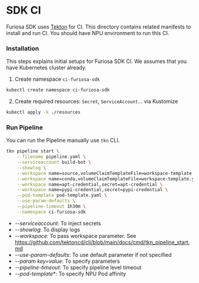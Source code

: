 # SDK CI

Furiosa SDK uses [Tekton](https://tekton.dev/) for CI. This directory contains related manifests to install and run CI. You should have NPU environment to run this CI.

### Installation

This steps explains initial setups for Furiosa SDK CI. We assumes that you have Kubernetes cluster already.

1. Create namespace `ci-furiosa-sdk`

```sh
kubectl create namespace ci-furiosa-sdk 
```

2. Create required resources: `Secret`, `ServiceAccount`... via Kustomize

```sh
kubectl apply -k ./resources
```

### Run Pipeline 

You can run the Pipeline manually use `tkn` CLI.

```sh
tkn pipeline start \
    --filename pipeline.yaml \
    --serviceaccount build-bot \
    --showlog \
    --workspace name=source,volumeClaimTemplateFile=workspace-template.yaml \
    --workspace name=conda,volumeClaimTemplateFile=workspace-template.yaml \
    --workspace name=apt-credential,secret=apt-credential \
    --workspace name=pypi-credential,secret=pypi-credential \
    --pod-template pod-template.yaml \
    --use-param-defaults \
    --pipeline-timeout 1h30m \
    --namespace ci-furiosa-sdk
```

- --*serviceaccount*: To inject secrets
- --*showlog*: To display logs
- --*workspace*: To pass workspace parameter. See https://github.com/tektoncd/cli/blob/main/docs/cmd/tkn_pipeline_start.md
- --*use-param-defaults*: To use default parameter if not specified
- --*param key=value*: To specify parameters
- --*pipeline-timeout*: To specify pipeline level timeout 
- --*pod-template**: To specify NPU Pod affinity
